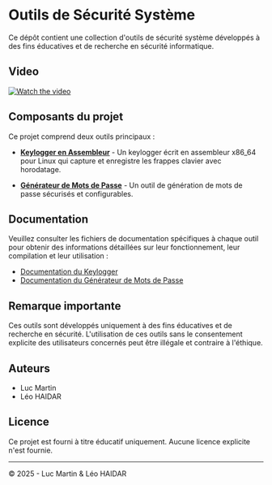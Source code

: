 # Outils de Sécurité Système

Ce dépôt contient une collection d'outils de sécurité système développés à des fins éducatives et de recherche en sécurité informatique.

## Video

[![Watch the video](https://img.youtube.com/vi/T-D1KVIuvjA/maxresdefault.jpg)](https://youtu.be/T-D1KVIuvjA)


## Composants du projet

Ce projet comprend deux outils principaux :

- **[Keylogger en Assembleur](./keylog.md)** - Un keylogger écrit en assembleur x86_64 pour Linux qui capture et enregistre les frappes clavier avec horodatage.

- **[Générateur de Mots de Passe](./passwordgen.md)** - Un outil de génération de mots de passe sécurisés et configurables.

## Documentation

Veuillez consulter les fichiers de documentation spécifiques à chaque outil pour obtenir des informations détaillées sur leur fonctionnement, leur compilation et leur utilisation :

- [Documentation du Keylogger](./keylog.md)
- [Documentation du Générateur de Mots de Passe](./passwordgen.md)

## Remarque importante

Ces outils sont développés uniquement à des fins éducatives et de recherche en sécurité. L'utilisation de ces outils sans le consentement explicite des utilisateurs concernés peut être illégale et contraire à l'éthique.

## Auteurs

- Luc Martin
- Léo HAIDAR

## Licence

Ce projet est fourni à titre éducatif uniquement. Aucune licence explicite n'est fournie.

---

© 2025 - Luc Martin & Léo HAIDAR